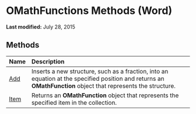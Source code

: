 
# OMathFunctions Methods (Word)

 **Last modified:** July 28, 2015


## Methods



|**Name**|**Description**|
|:-----|:-----|
| [Add](2292e297-6d24-cd73-971b-146be1edcb0a.md)|Inserts a new structure, such as a fraction, into an equation at the specified position and returns an  **OMathFunction** object that represents the structure.|
| [Item](5c3f7269-0de6-20fd-66d8-4fc23a1fa9d0.md)|Returns an  **OMathFunction** object that represents the specified item in the collection.|
